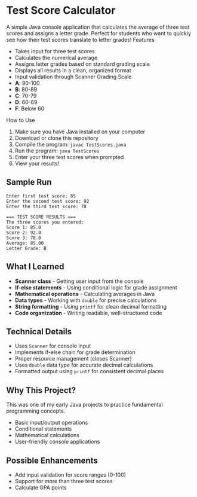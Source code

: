 # Test Score Calculator 

A simple Java console application that calculates the average of three test scores and assigns a letter grade. Perfect for students who want to quickly see how their test scores translate to letter grades!
Features
- Takes input for three test scores
- Calculates the numerical average
- Assigns letter grades based on standard grading scale
- Displays all results in a clean, organized format
- Input validation through Scanner
  Grading Scale
- **A**: 90-100
- **B**: 80-89  
- **C**: 70-79
- **D**: 60-69
- **F**: Below 60

 How to Use
1. Make sure you have Java installed on your computer
2. Download or clone this repository
3. Compile the program: `javac TestScores.java`
4. Run the program: `java TestScores`
5. Enter your three test scores when prompted
6. View your results!

## Sample Run
```
Enter first test score: 85
Enter the second test score: 92
Enter the third test score: 78

=== TEST SCORE RESULTS ===
The three scores you entered:
Score 1: 85.0
Score 2: 92.0
Score 3: 78.0
Average: 85.00
Letter Grade: B
```

## What I Learned
- **Scanner class** - Getting user input from the console
- **If-else statements** - Using conditional logic for grade assignment
- **Mathematical operations** - Calculating averages in Java
- **Data types** - Working with `double` for precise calculations
- **String formatting** - Using `printf` for clean decimal formatting
- **Code organization** - Writing readable, well-structured code

## Technical Details
- Uses `Scanner` for console input
- Implements if-else chain for grade determination
- Proper resource management (closes Scanner)
- Uses `double` data type for accurate decimal calculations
- Formatted output using `printf` for consistent decimal places

## Why This Project?
This was one of my early Java projects to practice fundamental programming concepts.
- Basic input/output operations
- Conditional statements
- Mathematical calculations
- User-friendly console applications

## Possible Enhancements
- Add input validation for score ranges (0-100)
- Support for more than three test scores
- Calculate GPA points

